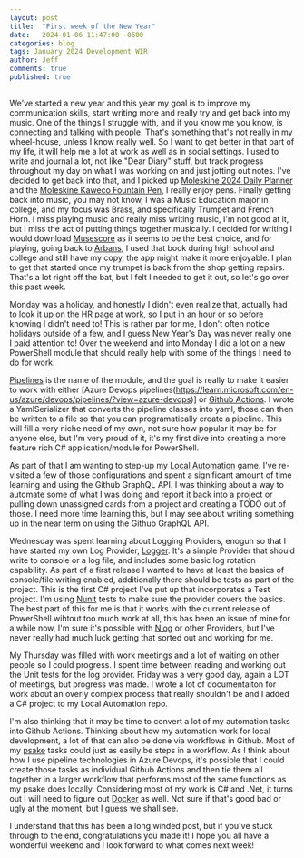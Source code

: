 ```yaml
---
layout: post
title:  "First week of the New Year"
date:   2024-01-06 11:47:00 -0600
categories: blog
tags: January 2024 Development WIR
author: Jeff
comments: true
published: true
---
```


We've started a new year and this year my goal is to improve my communication skills, start writing more and really try and get back into my music. One of the things I struggle with, and if you know me you know, is connecting and talking with people. That's something that's not really in my wheel-house, unless I know really well. So I want to get better in that part of my life, it will help me a lot at work as well as in social settings. I used to write and journal a lot, not like "Dear Diary" stuff, but track progress throughout my day on what I was working on and just jotting out notes. I've decided to get back into that, and I picked up [Moleskine 2024 Daily Planner](https://www.amazon.com/gp/product/B0BPS3NSL4/ref=ppx_yo_dt_b_search_asin_title?ie=UTF8&th=1) and the [Moleskine Kaweco Fountain Pen](https://www.amazon.com/gp/product/B0B4VH8Q88/ref=ppx_yo_dt_b_search_asin_title?ie=UTF8&psc=1), I really enjoy pens. Finally getting back into music, you may not know, I was a Music Education major in college, and my focus was Brass, and specifically Trumpet and French Horn. I miss playing music and really miss writing music, I'm not good at it, but I miss the act of putting things together musically. I decided for writing I would download [Musescore](https://musescore.com/) as it seems to be the best choice, and for playing, going back to [Arbans](https://arbansmethodcoach.com/), I used that book during high school and college and still have my copy, the app might make it more enjoyable. I plan to get that started once my trumpet is back from the shop getting repairs. That's a lot right off the bat, but I felt I needed to get it out, so let's go over this past week.

Monday was a holiday, and honestly I didn't even realize that, actually had to look it up on the HR page at work, so I put in an hour or so before knowing I didn't need to! This is rather par for me, I don't often notice holidays outside of a few, and I guess New Year's Day was never really one I paid attention to! Over the weekend and into Monday I did a lot on a new PowerShell module that should really help with some of the things I need to do for work.

[Pipelines](https://github.com/mod-posh/Pipelines) is the name of the module, and the goal is really to make it easier to work with either [Azure Devops pipelines(https://learn.microsoft.com/en-us/azure/devops/pipelines/?view=azure-devops)] or [Github Actions](https://docs.github.com/en/actions). I wrote a YamlSerializer that converts the pipeline classes into yaml, those can then be written to a file so that you can programatically create a pipeline. This will fill a very niche need of my own, not sure how popular it may be for anyone else, but I'm very proud of it, it's my first dive into creating a more feature rich C# application/module for PowerShell.

As part of that I am wanting to step-up my [Local Automation](https://github.com/mod-posh/LocalAutomation) game. I've re-visited a few of those configurations and spent a significant amount of time learning and using the Github GraphQL API. I was thinking about a way to automate some of what I was doing and report it back into a project or pulling down unassigned cards from a project and creating a TODO out of those. I need more time learning this, but I may see about writing something up in the near term on using the Github GraphQL API.

Wednesday was spent learning about Logging Providers, enoguh so that I have started my own Log Provider, [Logger](https://github.com/mod-posh/Logger). It's a simple Provider that should write to console or a log file, and includes some basic log rotation capability. As part of a first release I wanted to have at least the basics of console/file writing enabled, additionally there should be tests as part of the project. This is the first C# project I've put up that incorporates a Test project. I'm using [Nunit](https://nunit.org/) tests to make sure the provider covers the basics. The best part of this for me is that it works with the current release of PowerShell wihtout too much work at all, this has been an issue of mine for a while now, I'm sure it's possible with [Nlog](https://nlog-project.org/) or other Providers, but I've never really had much luck getting that sorted out and working for me.

My Thursday was filled with work meetings and a lot of waiting on other people so I could progress. I spent time between reading and working out the Unit tests for the log provider. Friday was a very good day, again a LOT of meetings, but progress was made. I wrote a lot of documentaiton for work about an overly complex process that really shouldn't be and I added a C# project to my Local Automation repo.

I'm also thinking that it may be time to convert a lot of my automation tasks into Github Actions. Thinking about how my automation work for local development, a lot of that can also be done via workflows in Github. Most of my [psake](https://psake.readthedocs.io/en/latest/) tasks could just as easily be steps in a workflow. As I think about how I use pipeline technologies in Azure Devops, it's possible that I could create those tasks as individual Github Actions and then tie them all together in a larger workflow that performs most of the same functions as my psake does locally. Considering most of my work is C# and .Net, it turns out I will need to figure out [Docker](https://www.docker.com/) as well. Not sure if that's good bad or ugly at the moment, but I guess we shall see.

I understand that this has been a long winded post, but if you've stuck through to the end, congratulations you made it! I hope you all have a wonderful weekend and I look forward to what comes next week!
